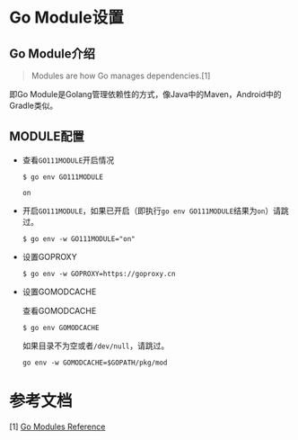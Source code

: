 # Go Module设置

## Go Module介绍
> Modules are how Go manages dependencies.[1]

即Go Module是Golang管理依赖性的方式，像Java中的Maven，Android中的Gradle类似。

## MODULE配置
* 查看`GO111MODULE`开启情况
    ```shell
    $ go env GO111MODULE
    ```
    ```text
    on
    ```
* 开启`GO111MODULE`，如果已开启（即执行`go env GO111MODULE`结果为`on`）请跳过。
    ```shell
    $ go env -w GO111MODULE="on"
    ```
* 设置GOPROXY
    ```shell
    $ go env -w GOPROXY=https://goproxy.cn
    ```
* 设置GOMODCACHE
  
    查看GOMODCACHE
    ```shell
    $ go env GOMODCACHE
    ```
    如果目录不为空或者`/dev/null`，请跳过。
    ```shell
    go env -w GOMODCACHE=$GOPATH/pkg/mod
    ```


# 参考文档
[1] [Go Modules Reference](https://golang.google.cn/ref/mod)